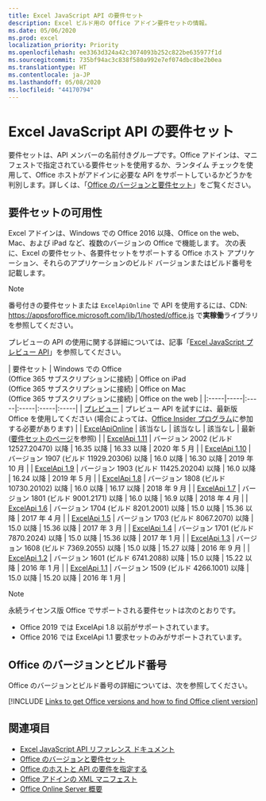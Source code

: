 ```yaml
---
title: Excel JavaScript API の要件セット
description: Excel ビルド用の Office アドイン要件セットの情報。
ms.date: 05/06/2020
ms.prod: excel
localization_priority: Priority
ms.openlocfilehash: ee3363d324a42c3074093b252c822be635977f1d
ms.sourcegitcommit: 735bf94ac3c838f580a992e7ef074dbc8be2b0ea
ms.translationtype: HT
ms.contentlocale: ja-JP
ms.lasthandoff: 05/08/2020
ms.locfileid: "44170794"
---
```

# <a name="excel-javascript-api-requirement-sets"></a>Excel JavaScript API の要件セット

要件セットは、API メンバーの名前付きグループです。Office アドインは、マニフェストで指定されている要件セットを使用するか、ランタイム チェックを使用して、Office ホストがアドインに必要な API をサポートしているかどうかを判別します。詳しくは、「[Office のバージョンと要件セット](../../develop/office-versions-and-requirement-sets.md)」をご覧ください。

## <a name="requirement-set-availability"></a>要件セットの可用性

Excel アドインは、Windows での Office 2016 以降、Office on the web、Mac、および iPad など、複数のバージョンの Office で機能します。 次の表に、Excel の要件セット、各要件セットをサポートする Office ホスト アプリケーション、それらのアプリケーションのビルド バージョンまたはビルド番号を記載します。

> [!NOTE]
> 番号付きの要件セットまたは `ExcelApiOnline` で API を使用するには、CDN: https://appsforoffice.microsoft.com/lib/1/hosted/office.js で**実稼働**ライブラリを参照してください。
>
> プレビューの API の使用に関する詳細については、記事「[Excel JavaScript プレビュー API](excel-preview-apis.md)」を参照してください。

|  要件セット  |  Windows での Office<br>(Office 365 サブスクリプションに接続)  |  Office on iPad<br>(Office 365 サブスクリプションに接続)  |  Office on Mac<br>(Office 365 サブスクリプションに接続)  | Office on the web |
|:-----|-----|:-----|:-----|:-----|:-----|
| [プレビュー](excel-preview-apis.md)  | プレビュー API を試すには、最新版 Office を使用してください (場合によっては、[Office Insider プログラム](https://insider.office.com)に参加する必要があります) |
| [ExcelApiOnline](excel-api-online-requirement-set.md) | 該当なし | 該当なし | 該当なし | 最新 ([要件セットのページ](./excel-api-online-requirement-set.md)を参照) |
| [ExcelApi 1.11](excel-api-1-11-requirement-set.md) | バージョン 2002 (ビルド 12527.20470) 以降 | 16.35 以降 | 16.33 以降 | 2020 年 5 月 |
| [ExcelApi 1.10](excel-api-1-10-requirement-set.md) | バージョン 1907 (ビルド 11929.20306) 以降 | 16.0 以降 | 16.30 以降 | 2019 年 10 月 |
| [ExcelApi 1.9](excel-api-1-9-requirement-set.md)  | バージョン 1903 (ビルド 11425.20204) 以降 | 16.0 以降 | 16.24 以降 | 2019 年 5 月 |
| [ExcelApi 1.8](excel-api-1-8-requirement-set.md)  | バージョン 1808 (ビルド 10730.20102) 以降 | 16.0 以降 | 16.17 以降 | 2018 年 9 月 |
| [ExcelApi 1.7](excel-api-1-7-requirement-set.md)  | バージョン 1801 (ビルド 9001.2171) 以降   | 16.0 以降  | 16.9 以降  | 2018 年 4 月 |
| [ExcelApi 1.6](excel-api-1-6-requirement-set.md)  | バージョン 1704 (ビルド 8201.2001) 以降   | 15.0 以降  | 15.36 以降 | 2017 年 4 月 |
| [ExcelApi 1.5](excel-api-1-5-requirement-set.md)  | バージョン 1703 (ビルド 8067.2070) 以降   | 15.0 以降  | 15.36 以降 | 2017 年 3 月 |
| [ExcelApi 1.4](excel-api-1-4-requirement-set.md)  | バージョン 1701 (ビルド 7870.2024) 以降   | 15.0 以降  | 15.36 以降 | 2017 年 1 月 |
| [ExcelApi 1.3](excel-api-1-3-requirement-set.md)  | バージョン 1608 (ビルド 7369.2055) 以降   | 15.0 以降 | 15.27 以降 | 2016 年 9 月 |
| [ExcelApi 1.2](excel-api-1-2-requirement-set.md)  | バージョン 1601 (ビルド 6741.2088) 以降   | 15.0 以降 | 15.22 以降 | 2016 年 1 月 |
| [ExcelApi 1.1](excel-api-1-1-requirement-set.md)  | バージョン 1509 (ビルド 4266.1001) 以降   | 15.0 以降 | 15.20 以降 | 2016 年 1 月 |

> [!NOTE]
> 永続ライセンス版 Office でサポートされる要件セットは次のとおりです。
>
> - Office 2019 では ExcelApi 1.8 以前がサポートされています。
> - Office 2016 では ExcelApi 1.1 要求セットのみがサポートされています。

## <a name="office-versions-and-build-numbers"></a>Office のバージョンとビルド番号

Office のバージョンとビルド番号の詳細については、次を参照してください。

[!INCLUDE [Links to get Office versions and how to find Office client version](../../includes/links-get-office-versions-builds.md)]

## <a name="see-also"></a>関連項目

- [Excel JavaScript API リファレンス ドキュメント](/javascript/api/excel)
- [Office のバージョンと要件セット](../../develop/office-versions-and-requirement-sets.md)
- [Office のホストと API の要件を指定する](../../develop/specify-office-hosts-and-api-requirements.md)
- [Office アドインの XML マニフェスト](../../develop/add-in-manifests.md)
- [Office Online Server 概要](/officeonlineserver/office-online-server-overview)
